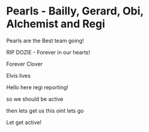 # Pearls - Bailly, Gerard, Obi, Alchemist and Regi

Pearls are the Best team going!

RIP DOZIE - Forever in our hearts!

Forever Clover

Elvis lives


Hello here regi reporting!

so we should be active

then lets get us this oint lets go 

Let get active!
